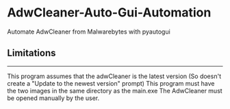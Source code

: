 # AdwCleaner-Auto-Gui-Automation
Automate AdwCleaner from Malwarebytes with pyautogui

## Limitations
-----------------

This program assumes that the adwCleaner is the latest version (So doesn't create a "Update to the newest version" prompt)
This program must have the two images in the same directory as the main.exe
The AdwCleaner must be opened manually by the user. 

